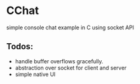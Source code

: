 # CChat
simple console chat example in C using socket API 

## Todos:
- handle buffer overflows gracefully.
- abstraction over socket for client and server
- simple native UI